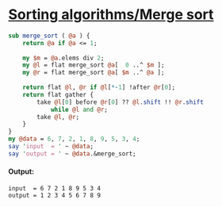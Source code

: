 [1]: https://rosettacode.org/wiki/Sorting_algorithms/Merge_sort

# [Sorting algorithms/Merge sort][1]

```perl
sub merge_sort ( @a ) {
    return @a if @a <= 1;
 
    my $m = @a.elems div 2;
    my @l = flat merge_sort @a[  0 ..^ $m ];
    my @r = flat merge_sort @a[ $m ..^ @a ];
 
    return flat @l, @r if @l[*-1] !after @r[0];
    return flat gather {
        take @l[0] before @r[0] ?? @l.shift !! @r.shift
            while @l and @r;
        take @l, @r;
    }
}
my @data = 6, 7, 2, 1, 8, 9, 5, 3, 4;
say 'input  = ' ~ @data;
say 'output = ' ~ @data.&merge_sort;
```

#### Output:
```
input  = 6 7 2 1 8 9 5 3 4
output = 1 2 3 4 5 6 7 8 9
```